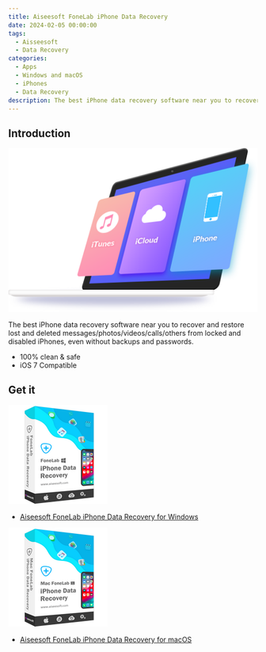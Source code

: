 ```yaml
---
title: Aiseesoft FoneLab iPhone Data Recovery
date: 2024-02-05 00:00:00
tags: 
  - Aisseesoft
  - Data Recovery
categories: 
  - Apps
  - Windows and macOS
  - iPhones
  - Data Recovery
description: The best iPhone data recovery software near you to recover and restore lost and deleted messages/photos/videos/calls/others from locked and disabled iPhones, even without backups and passwords.
---
```


## Introduction

![computer](/images/apps/aiseesoft/iphone-data-recovery/computer.png)

The best iPhone data recovery software near you to recover and restore lost and deleted messages/photos/videos/calls/others from locked and disabled iPhones, even without backups and passwords.

- 100% clean & safe
- iOS 7 Compatible

## Get it

[![](/images/apps/aiseesoft/iphone-data-recovery/iphone-data-recovery-for-win.png)](/aiseesoft-iphone-data-recovery-for-win/)
- [Aiseesoft FoneLab iPhone Data Recovery for Windows](/aiseesoft-iphone-data-recovery-for-win/)

[![](/images/apps/aiseesoft/iphone-data-recovery/iphone-data-recovery-for-mac.png)](/aiseesoft-iphone-data-recovery-for-mac/)
- [Aiseesoft FoneLab iPhone Data Recovery for macOS](/aiseesoft-iphone-data-recovery-for-mac/)